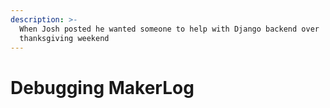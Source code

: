 ```yaml
---
description: >-
  When Josh posted he wanted someone to help with Django backend over
  thanksgiving weekend
---
```


# Debugging MakerLog

